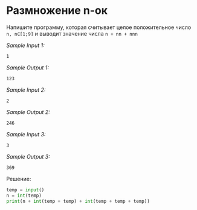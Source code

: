 # Размножение n-ок

Напишите программу, которая считывает целое положительное число ```n, n∈[1;9]``` и выводит значение числа ```n + nn + nnn```

*Sample Input 1:*
```
1
```

*Sample Output 1:*
```
123
```

*Sample Input 2:*
```
2
```

*Sample Output 2:*
```
246
```

*Sample Input 3:*
```
3
```

*Sample Output 3:*
```
369
```

Решение:
```python
temp = input()
n = int(temp)
print(n + int(temp + temp) + int(temp + temp + temp))
```
